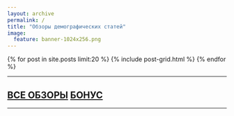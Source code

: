```yaml
---
layout: archive
permalink: /
title: "Обзоры демографических статей"
image:
  feature: banner-1024x256.png
---
```


<div class="tiles">
{% for post in site.posts limit:20 %}
	{% include post-grid.html %}
{% endfor %}
</div><!-- /.tiles -->

***
## [ВСЕ ОБЗОРЫ][archive] [БОНУС][bonus]
***

[archive]: /dem-digest/archive/
[bonus]: /dem-digest/bonus/